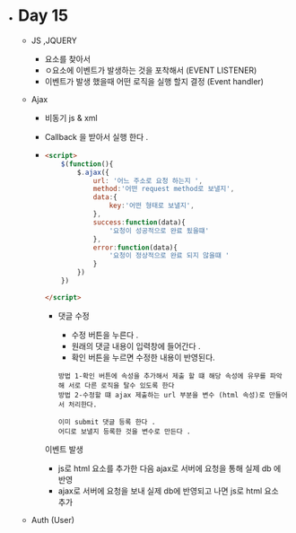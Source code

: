 - # Day 15 

  - JS ,JQUERY 

    - 요소를 찾아서 
    - ㅇ요소에 이벤트가 발생하는 것을 포착해서 (EVENT LISTENER)
    - 이벤트가 발생 했을때 어떤 로직을 실행 할지 결정 (Event handler)

  - Ajax

    - 비동기 js & xml

    - Callback 을 받아서 실행 한다 .

    - ```html
      <script>
          $(function(){
              $.ajax({
                  url: '어느 주소로 요청 하는지 ',
                  method:'어떤 request method로 보낼지',
                  data:{
                      key:'어떤 형태로 보낼지',
                  },
                  success:function(data){
                      '요청이 성공적으로 완료 됬을떄'
                  },
                  error:function(data){
                      '요청이 정상적으로 완료 되지 않을떄 '
                  }
              })
          })
          
      </script>   
      ```

      - 댓글 수정 

        - 수정 버튼을 누른다 .
        - 원래의 댓글 내용이 입력창에 들어간다 . 
        - 확인 버튼을 누르면 수정한 내용이 반영된다. 

        ```
        방법 1-확인 버튼에 속성을 추가해서 제출 할 떄 해당 속성에 유무를 파악해 서로 다른 로직을 탈수 있도록 한다
        방법 2-수정할 떄 ajax 제출하는 url 부분을 변수 (html 속성)로 만들어서 처리한다. 
        
        이미 submit 댓글 등록 한다 . 
        어디로 보낼지 등록한 것을 변수로 만든다 .	
        
        ```

        

      이벤트 발생 

      - js로 html 요소를 추가한 다음 ajax로 서버에 요청을 통해 실제 db 에 반영
      - ajax로 서버에 요청을 보내 실제 db에 반영되고 나면 js로 html 요소 추가 

  - Auth (User)